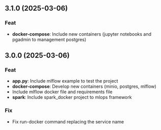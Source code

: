 ## 3.1.0 (2025-03-06)

### Feat

- **docker-compose**: Include new containers (jupyter notebooks and pgadmin to management postgres)

## 3.0.0 (2025-03-06)

### Feat

- **app.py**: Include mlflow example to test the project
- **docker-compose**: Develop new containers (minio, postgres, mlflow)
- Include mlflow docker file and requirements file
- **spark**: Include spark_docker project to mlops framework

### Fix

- Fix run-docker command replacing the service name
